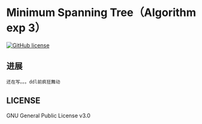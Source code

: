 Minimum Spanning Tree（Algorithm exp 3）
===========
[![GitHub license](https://img.shields.io/github/license/aimerforreimu/AUXPI.svg)](https://github.com/aimerforreimu/AUXPI)   

## 进展
    还在写。。。ddl前疯狂舞动
## LICENSE

GNU General Public License v3.0
